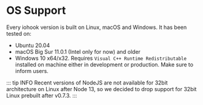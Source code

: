 # OS Support

Every iohook version is built on Linux, macOS and Windows. It has been tested on:

- Ubuntu 20.04
- macOS Big Sur 11.0.1 (Intel only for now) and older
- Windows 10 x64/x32. Requires `Visual C++ Runtime Redistributable` installed on machine either in development or production. Make sure to inform users.

::: tip INFO
Recent versions of NodeJS are not available for 32bit architecture on Linux after Node 13, so we decided to drop support for 32bit Linux prebuilt after v0.7.3.
:::
